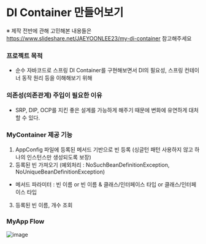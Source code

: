 # DI Container 만들어보기

※ 제작 전반에 관해 고민해본 내용들은 https://www.slideshare.net/JAEYOONLEE23/my-di-container 참고해주세요 

### 프로젝트 목적
- 순수 자바코드로 스프링 DI Container를 구현해보면서 DI의 필요성, 스프링 컨테이너 동작 원리 등을 이해해보기 위해

### 의존성(의존관계) 주입이 필요한 이유
- SRP, DIP, OCP를 지킨 좋은 설계를 가능하게 해주기 때문에 변화에 유연하게 대처할 수 있다.

### MyContainer 제공 기능
1.  AppConfig 파일에 등록된 메서드 기반으로 빈 등록 (싱글턴 패턴 사용하지 않고 하나의 인스턴스만 생성되도록 보장)
2. 등록된 빈 가져오기 (예외처리 : NoSuchBeanDefinitionException, NoUniqueBeanDefinitionException)
- 메서드 파라미터 : 빈 이름 or 빈 이름 & 클래스/인터페이스 타입 or 클래스/인터페이스 타입 
3. 등록된 빈 이름, 개수 조회 

### MyApp Flow
![image](https://user-images.githubusercontent.com/64415489/114221166-ea095380-99a7-11eb-9534-1920d7a1931d.png)
